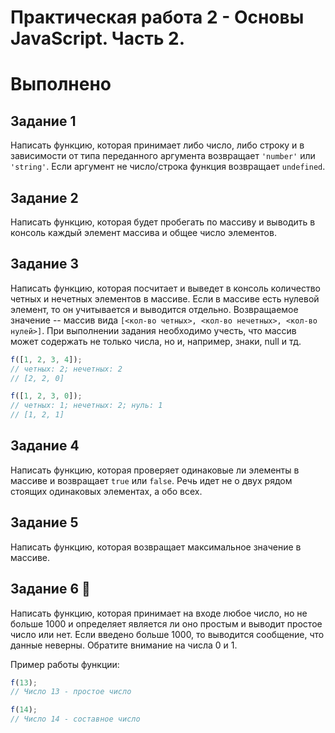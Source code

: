# Практическая работа 2 - Основы JavaScript. Часть 2.
# Выполнено

## Задание 1

Написать функцию, которая принимает либо число, либо строку и в зависимости от типа переданного аргумента возвращает `'number'` или `'string'`. Если аргумент не число/строка функция возвращает `undefined`.

## Задание 2

Написать функцию, которая будет пробегать по массиву и выводить в консоль каждый элемент массива и общее число элементов.

## Задание 3

Написать функцию, которая посчитает и выведет в консоль количество четных и нечетных элементов в массиве. Если в массиве есть нулевой элемент, то он учитывается и выводится отдельно. Возвращаемое значение -- массив вида `[<кол-во четных>, <кол-во нечетных>, <кол-во нулей>]`.
При выполнении задания необходимо учесть, что массив может содержать не только числа, но и, например, знаки, null и тд.

```js
f([1, 2, 3, 4]);
// четных: 2; нечетных: 2
// [2, 2, 0]

f([1, 2, 3, 0]);
// четных: 1; нечетных: 2; нуль: 1
// [1, 2, 1]
```

## Задание 4

Написать функцию, которая проверяет одинаковые ли элементы в массиве и возвращает `true` или `false`.
Речь идет не о двух рядом стоящих одинаковых элементах, а обо всех.

## Задание 5

Написать функцию, которая возвращает максимальное значение в массиве.

## Задание 6 💪

Написать функцию, которая принимает на входе любое число, но не больше 1000 и определяет является ли оно простым и выводит простое число или нет. Если введено больше 1000, то выводится сообщение, что данные неверны.
Обратите внимание на числа 0 и 1.

Пример работы функции:

```js
f(13);
// Число 13 - простое число

f(14);
// Число 14 - составное число
```
